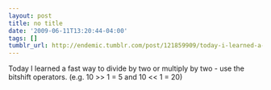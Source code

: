 ```yaml
---
layout: post
title: no title
date: '2009-06-11T13:20:44-04:00'
tags: []
tumblr_url: http://endemic.tumblr.com/post/121859909/today-i-learned-a-fast-way-to-divide-by-two-or
---
```

Today I learned a fast way to divide by two or multiply by two - use the bitshift operators. (e.g. 10 \>\> 1 = 5 and 10 \<\< 1 = 20)


